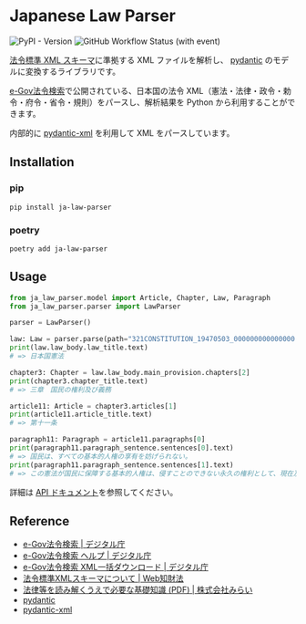 # Japanese Law Parser

![PyPI - Version](https://img.shields.io/pypi/v/ja-law-parser?link=https%3A%2F%2Fpypi.org%2Fproject%2Fja-law-parser%2F)
![GitHub Workflow Status (with event)](https://img.shields.io/github/actions/workflow/status/takuyaa/ja-law-parser/test.yml?link=https%3A%2F%2Fgithub.com%2Ftakuyaa%2Fja-law-parser%2Factions%2Fworkflows%2Ftest.yml)

[法令標準 XML スキーマ](https://elaws.e-gov.go.jp/file/XMLSchemaForJapaneseLaw_v3.xsd)に準拠する XML ファイルを解析し、 [pydantic](https://docs.pydantic.dev/) のモデルに変換するライブラリです。

[e-Gov法令検索](https://elaws.e-gov.go.jp/)で公開されている、日本国の法令 XML（憲法・法律・政令・勅令・府令・省令・規則）をパースし、解析結果を Python から利用することができます。

内部的に [pydantic-xml](https://pydantic-xml.readthedocs.io/) を利用して XML をパースしています。


## Installation

### pip

```shell
pip install ja-law-parser
```

### poetry

```shell
poetry add ja-law-parser
```

## Usage

```python
from ja_law_parser.model import Article, Chapter, Law, Paragraph
from ja_law_parser.parser import LawParser

parser = LawParser()

law: Law = parser.parse(path="321CONSTITUTION_19470503_000000000000000.xml")
print(law.law_body.law_title.text)
# => 日本国憲法

chapter3: Chapter = law.law_body.main_provision.chapters[2]
print(chapter3.chapter_title.text)
# => 三章　国民の権利及び義務

article11: Article = chapter3.articles[1]
print(article11.article_title.text)
# => 第十一条

paragraph11: Paragraph = article11.paragraphs[0]
print(paragraph11.paragraph_sentence.sentences[0].text)
# => 国民は、すべての基本的人権の享有を妨げられない。
print(paragraph11.paragraph_sentence.sentences[1].text)
# => この憲法が国民に保障する基本的人権は、侵すことのできない永久の権利として、現在及び将来の国民に与へられる。
```

詳細は [API ドキュメント](https://takuyaa.github.io/ja-law-parser/)を参照してください。

## Reference

- [e-Gov法令検索 | デジタル庁](https://elaws.e-gov.go.jp/)
- [e-Gov法令検索 ヘルプ | デジタル庁](https://elaws.e-gov.go.jp/help/)
- [e-Gov法令検索 XML一括ダウンロード | デジタル庁](https://elaws.e-gov.go.jp/download/)
- [法令標準XMLスキーマについて | Web知財法](https://www.tashiro-ip.com/ip-law/xml-schema.html)
- [法律等を読み解くうえで必要な基礎知識 (PDF) | 株式会社みらい](https://www.mirai-inc.jp/support/roppo/basic-knowledge.pdf)
- [pydantic](https://github.com/pydantic/pydantic)
- [pydantic-xml](https://github.com/dapper91/pydantic-xml)
